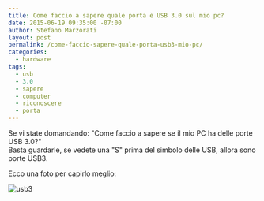 ```yaml
---
title: Come faccio a sapere quale porta è USB 3.0 sul mio pc?
date: 2015-06-19 09:35:00 -07:00
author: Stefano Marzorati
layout: post
permalink: /come-faccio-sapere-quale-porta-usb3-mio-pc/
categories:
  - hardware
tags:
  - usb
  - 3.0
  - sapere
  - computer
  - riconoscere
  - porta
---
```

Se vi state domandando: "Come faccio a sapere se il mio PC ha delle porte USB 3.0?"   
Basta guardarle, se vedete una "S" prima del simbolo delle USB, allora sono porte USB3.   

Ecco una foto per capirlo meglio:   

![usb3](https://c1.staticflickr.com/1/395/18772753469_7fa75ce76b_b.jpg)
